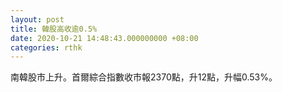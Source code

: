 ```yaml
---
layout: post
title: 韓股高收逾0.5%
date: 2020-10-21 14:48:43.000000000 +08:00
categories: rthk
---
```


南韓股市上升。首爾綜合指數收市報2370點，升12點，升幅0.53%。
